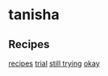 # tanisha


## Recipes
[recipes](/recipes.md)
[trial](http://google.com)
[still trying](http://reddit.com)
[okay](http://netflix.com)
